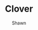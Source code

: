 ---
title: "Clover"
github: https://github.com/esappear/hexo-theme-clover
demo: https://clovertuan.github.io/
author: Shawn
ssg:
  - Hexo
cms:
  - No Cms
---